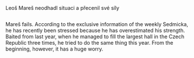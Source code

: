 
<html lang="cz">

<head>
	<meta http-equiv="Content-Type" content="text/html; charset=UTF-8">
Leoš Mareš neodhadl situaci a přecenil své síly

<p><img src="https://sedmicka.tyden.cz/obrazek/202003/5e72a002bbb59/crop-2039264-11-00-hlavni-frh-2673_800x540.jpg" alt="" /></p>
	<meta http-equiv="X-UA-Compatible" content="IE=edge,chrome=1">
	
	
</head>

<body>
	<p>Mare&scaron; fails. According to the exclusive information of the weekly Sedmicka, he has recently been stressed because he has overestimated his strength. Baited from last year, when he managed to fill the largest hall in the Czech Republic three times, he tried to do the same thing this year. From the beginning, however, it has a huge worry.</p>

</body>

</html>
